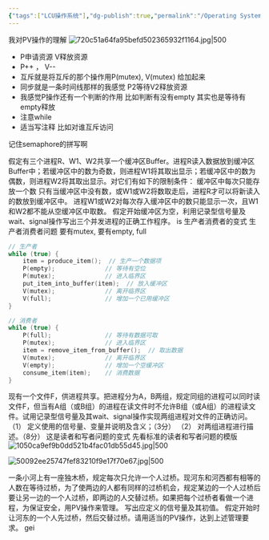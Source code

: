 ```yaml
---
{"tags":["LCU操作系统"],"dg-publish":true,"permalink":"/Operating System/LCU Operating System/专题九：PV操作/","dgPassFrontmatter":true,"noteIcon":"","created":"2025-06-18T21:38:03.404+08:00","updated":"2025-06-25T07:36:11.271+08:00"}
---
```


我对PV操作的理解
![720c51a64fa95befd502365932f1164.jpg|500](/img/user/accessory/720c51a64fa95befd502365932f1164.jpg)
- P申请资源 V释放资源
- P++ ， V--
- 互斥就是将互斥的那个操作用P(mutex), V(mutex) 给加起来
- 同步就是一条时间线那样的我感觉 P2等待V2释放资源
- 我感觉P操作还有一个判断的作用 比如判断有没有empty  其实也是等待有empty释放
- 注意while
- 适当写注释 比如对谁互斥访问

记住semaphore的拼写啊





假定有三个进程R、W1、W2共享一个缓冲区Buffer。进程R读入数据放到缓冲区Buffer中；若缓冲区中的数为奇数，则进程W1将其取出显示；若缓冲区中的数为偶数，则进程W2将其取出显示。对它们有如下的限制条件：
缓冲区中每次只能存放一个数
只有当缓冲区中没有数，或W1或W2将数取走后，进程R才可以将新读入的数放到缓冲区中。
进程W1或W2对每次存入缓冲区中的数只能显示一次，且W1和W2都不能从空缓冲区中取数。
假定开始缓冲区为空，利用记录型信号量及wait、signal操作写出三个并发进程的正确工作程序。
is 生产者消费者的变式
生产者消费者问题 要有mutex, 要有empty, full
```c
// 生产者
while (true) {
    item = produce_item();  // 生产一个数据项
    P(empty);              // 等待有空位
    P(mutex);              // 进入临界区
    put_item_into_buffer(item);  // 放入缓冲区
    V(mutex);              // 离开临界区
    V(full);               // 增加一个已用缓冲区
}

// 消费者
while (true) {
    P(full);               // 等待有数据可取
    P(mutex);              // 进入临界区
    item = remove_item_from_buffer();  // 取出数据
    V(mutex);              // 离开临界区
    V(empty);              // 增加一个空缓冲区
    consume_item(item);    // 消费数据
}
```

现有一个文件F，供进程共享。把进程分为A，B两组，规定同组的进程可以同时读文件F，但当有A组（或B组）的进程在读文件时不允许B组（或A组）的进程读文件。试用记录型信号量及其wait、signal操作实现两组进程对文件的正确访问。
（1） 定义使用的信号量、变量并说明及含义；（3分）
（2） 对两组进程进行描述。（8分）
这是读者和写者问题的变式
先看标准的读者和写者问题的模版
![1050ca9ef9b0dd521b4fac01db55d45.jpg|500](/img/user/accessory/1050ca9ef9b0dd521b4fac01db55d45.jpg)

![50092ee25747fef83210f9e17f70e67.jpg|500](/img/user/accessory/50092ee25747fef83210f9e17f70e67.jpg)


一条小河上有一座独木桥，规定每次只允许一个人过桥。现河东和河西都有相等的人数在等待过桥，为了使两边的人都有同样的过桥机会，规定某边的一个人过桥后要让另一边的一个人过桥，即两边的人交替过桥。如果把每个过桥者看做一个进程，为保证安全，用PV操作来管理。
写出应定义的信号量及其初值。
假定开始时让河东的一个人先过桥，然后交替过桥。请用适当的PV操作，达到上述管理要求。
 gei